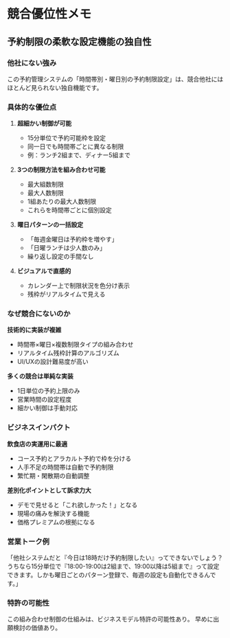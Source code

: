 # 競合優位性メモ

## 予約制限の柔軟な設定機能の独自性

### 他社にない強み
この予約管理システムの「時間帯別・曜日別の予約制限設定」は、競合他社にはほとんど見られない独自機能です。

### 具体的な優位点

1. **超細かい制御が可能**
   - 15分単位で予約可能枠を設定
   - 同一日でも時間帯ごとに異なる制限
   - 例：ランチ2組まで、ディナー5組まで

2. **3つの制限方法を組み合わせ可能**
   - 最大組数制限
   - 最大人数制限  
   - 1組あたりの最大人数制限
   - これらを時間帯ごとに個別設定

3. **曜日パターンの一括設定**
   - 「毎週金曜日は予約枠を増やす」
   - 「日曜ランチは少人数のみ」
   - 繰り返し設定の手間なし

4. **ビジュアルで直感的**
   - カレンダー上で制限状況を色分け表示
   - 残枠がリアルタイムで見える

### なぜ競合にないのか

**技術的に実装が複雑**
- 時間帯×曜日×複数制限タイプの組み合わせ
- リアルタイム残枠計算のアルゴリズム
- UI/UXの設計難易度が高い

**多くの競合は単純な実装**
- 1日単位の予約上限のみ
- 営業時間の設定程度
- 細かい制御は手動対応

### ビジネスインパクト

**飲食店の実運用に最適**
- コース予約とアラカルト予約で枠を分ける
- 人手不足の時間帯は自動で予約制限
- 繁忙期・閑散期の自動調整

**差別化ポイントとして訴求力大**
- デモで見せると「これ欲しかった！」となる
- 現場の痛みを解決する機能
- 価格プレミアムの根拠になる

### 営業トーク例
「他社システムだと『今日は18時だけ予約制限したい』ってできないでしょう？うちなら15分単位で『18:00-19:00は2組まで、19:00以降は5組まで』って設定できます。しかも曜日ごとのパターン登録で、毎週の設定も自動化できるんです。」

### 特許の可能性
この組み合わせ制御の仕組みは、ビジネスモデル特許の可能性あり。
早めに出願検討の価値あり。